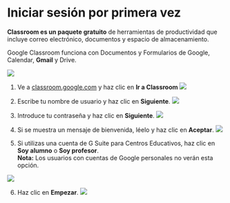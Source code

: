 # Iniciar sesión por primera vez 

**Classroom es un paquete gratuito** de herramientas de productividad que incluye correo electrónico, documentos y espacio de almacenamiento. 

Google Classroom funciona con Documentos y Formularios de Google, Calendar, **Gmail** y Drive.

![](https://www.ujmd.edu.sv/wp-content/uploads/2020/04/Google-Clasroom.png)


1. Ve a [classroom.google.com](https://classroom.google.com/) y haz clic en **Ir a Classroom**
![](https://lh3.googleusercontent.com/FDKYy7Rcd_ykSEcXdevRbEWn6vgVnJZlvXuyNzQsohnISwQCGE9v_oLHJCJUsXh8b5I=w350)

2. Escribe tu nombre de usuario y haz clic en **Siguiente**.
![](https://lh3.googleusercontent.com/K8TW05qyyzHCF6TMEyhvZK1oX9LOPbSHiPrAqseSxJFC0qi_dMeqfz9T61hZ6TvvaRc=w219)

3. Introduce tu contraseña y haz clic en **Siguiente**.
![](https://lh3.googleusercontent.com/XMlshTFv2qDZMD8s-1xz0OMC1OjC11G2GfTthWzYRMk9gGIBm7hw3_nhezxPogI3gLE=w219)

4. Si se muestra un mensaje de bienvenida, léelo y haz clic en **Aceptar**.
![](https://lh3.googleusercontent.com/SX-lRDF78ABZG6IE77d2VaE0v0IDKt9QRVkPPpKlg_Mdv7-iEUH0QZ9nQecboVjkTOLX=w250)

5. Si utilizas una cuenta de G Suite para Centros Educativos, haz clic en **Soy alumno** o **Soy profesor**.  
**Nota:** Los usuarios con cuentas de Google personales no verán esta opción.

![](https://lh3.googleusercontent.com/pRKv4G7jgSQLRTXVZ701WghzsLSplurObo3wbrvwuSjZwbb0FW17U0HGU4kI3iYESA=w350)

6. Haz clic en **Empezar**.
![](https://lh3.googleusercontent.com/sp125EtLxB4wBSdMmyaXLzvfrHrc1Ug643SsTMz5YRJ4MPX690fMLbpPI5UpyGkICVv-=w250)
<!--stackedit_data:
eyJoaXN0b3J5IjpbMzU5MjA3ODMxLDIwMDMxNDkzODMsMTU3OT
I1NjUyOV19
-->